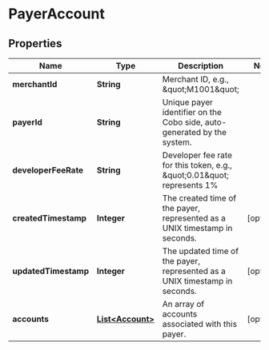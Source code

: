 

# PayerAccount


## Properties

| Name | Type | Description | Notes |
|------------ | ------------- | ------------- | -------------|
|**merchantId** | **String** | Merchant ID, e.g., \&quot;M1001\&quot; |  |
|**payerId** | **String** | Unique payer identifier on the Cobo side, auto-generated by the system.  |  |
|**developerFeeRate** | **String** | Developer fee rate for this token, e.g., \&quot;0.01\&quot; represents 1% |  |
|**createdTimestamp** | **Integer** | The created time of the payer, represented as a UNIX timestamp in seconds. |  [optional] |
|**updatedTimestamp** | **Integer** | The updated time of the payer, represented as a UNIX timestamp in seconds. |  [optional] |
|**accounts** | [**List&lt;Account&gt;**](Account.md) | An array of accounts associated with this payer. |  [optional] |



